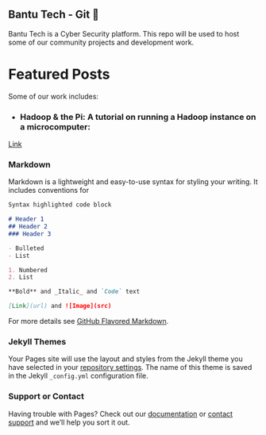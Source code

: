 ## Bantu Tech - Git 🚀

Bantu Tech is a Cyber Security platform. This repo will be used to host some of our community projects and development work. 

# Featured Posts
Some of our work includes:
- ### Hadoop & the Pi: A tutorial on running a Hadoop instance on a microcomputer:
[Link](https://www.bantutech.com/networking/2016/9/4/bantu-tech-tutorial-getting-hadoop-running-on-a-raspberry-pi-microcomputer)

### Markdown

Markdown is a lightweight and easy-to-use syntax for styling your writing. It includes conventions for

```markdown
Syntax highlighted code block

# Header 1
## Header 2
### Header 3

- Bulleted
- List

1. Numbered
2. List

**Bold** and _Italic_ and `Code` text

[Link](url) and ![Image](src)
```

For more details see [GitHub Flavored Markdown](https://guides.github.com/features/mastering-markdown/).

### Jekyll Themes

Your Pages site will use the layout and styles from the Jekyll theme you have selected in your [repository settings](https://github.com/stevenchap/bantutech/settings). The name of this theme is saved in the Jekyll `_config.yml` configuration file.

### Support or Contact

Having trouble with Pages? Check out our [documentation](https://help.github.com/categories/github-pages-basics/) or [contact support](https://github.com/contact) and we’ll help you sort it out.
